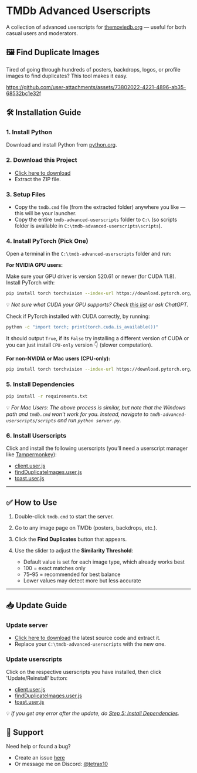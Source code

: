 # TMDb Advanced Userscripts

A collection of advanced userscripts for [themoviedb.org](https://www.themoviedb.org/) — useful for both casual users and moderators.

## 🖼️ Find Duplicate Images

Tired of going through hundreds of posters, backdrops, logos, or profile images to find duplicates? This tool makes it easy.

https://github.com/user-attachments/assets/73802022-4221-4896-ab35-68532bc1e32f

## 🛠️ Installation Guide

### 1. Install Python

Download and install Python from [python.org](https://www.python.org/downloads/).

### 2. Download this Project

-   [Click here to download](https://github.com/Tetrax-10/tmdb-advanced-userscripts/archive/refs/heads/main.zip)
-   Extract the ZIP file.

### 3. Setup Files

-   Copy the `tmdb.cmd` file (from the extracted folder) anywhere you like — this will be your launcher.
-   Copy the entire `tmdb-advanced-userscripts` folder to `C:\` (so scripts folder is available in `C:\tmdb-advanced-userscripts\scripts`).

### 4. Install PyTorch (Pick One)

Open a terminal in the `C:\tmdb-advanced-userscripts` folder and run:

**For NVIDIA GPU users:**

Make sure your GPU driver is version 520.61 or newer (for CUDA 11.8). Install PyTorch with:

```bash
pip install torch torchvision --index-url https://download.pytorch.org/whl/cu118
```

💡 _Not sure what CUDA your GPU supports? Check [this list](https://en.wikipedia.org/wiki/CUDA#GPUs_supported) or ask ChatGPT._

Check if PyTorch installed with CUDA correctly, by running:

```bash
python -c "import torch; print(torch.cuda.is_available())"
```

It should output `True`, if its `False` try installing a different version of CUDA or you can just install `CPU-only` version 👇 (slower computation).

**For non-NVIDIA or Mac users (CPU-only):**

```bash
pip install torch torchvision --index-url https://download.pytorch.org/whl/cpu
```

### 5. Install Dependencies

```bash
pip install -r requirements.txt
```

💡 _For Mac Users: The above process is similar, but note that the Windows path and `tmdb.cmd` won't work for you. Instead, navigate to `tmdb-advanced-userscripts/scripts` and run `python server.py`._

### 6. Install Userscripts

Click and install the following userscripts (you’ll need a userscript manager like [Tampermonkey](https://www.tampermonkey.net/)):

-   [client.user.js](https://raw.githubusercontent.com/Tetrax-10/tmdb-advanced-userscripts/refs/heads/main/userscripts/client.user.js)
-   [findDuplicateImages.user.js](https://raw.githubusercontent.com/Tetrax-10/tmdb-advanced-userscripts/refs/heads/main/userscripts/findDuplicateImages.user.js)
-   [toast.user.js](https://raw.githubusercontent.com/Tetrax-10/tmdb-advanced-userscripts/refs/heads/main/userscripts/toast.user.js)

---

## ✅ How to Use

1. Double-click `tmdb.cmd` to start the server.
2. Go to any image page on TMDb (posters, backdrops, etc.).
3. Click the **Find Duplicates** button that appears.
4. Use the slider to adjust the **Similarity Threshold**:

    - Default value is set for each image type, which already works best
    - 100 = exact matches only
    - 75–95 = recommended for best balance
    - Lower values may detect more but less accurate

---

## 📥 Update Guide

### Update server

-   [Click here to download](https://github.com/Tetrax-10/tmdb-advanced-userscripts/archive/refs/heads/main.zip) the latest source code and extract it.
-   Replace your `C:\tmdb-advanced-userscripts` with the new one.

### Update userscripts

Click on the respective userscripts you have installed, then click 'Update/Reinstall' button:

-   [client.user.js](https://raw.githubusercontent.com/Tetrax-10/tmdb-advanced-userscripts/refs/heads/main/userscripts/client.user.js)
-   [findDuplicateImages.user.js](https://raw.githubusercontent.com/Tetrax-10/tmdb-advanced-userscripts/refs/heads/main/userscripts/findDuplicateImages.user.js)
-   [toast.user.js](https://raw.githubusercontent.com/Tetrax-10/tmdb-advanced-userscripts/refs/heads/main/userscripts/toast.user.js)

💡 _If you get any error after the update, do [Step 5: Install Dependencies](#5-install-dependencies)._

## 💬 Support

Need help or found a bug?

-   Create an issue [here](https://github.com/Tetrax-10/tmdb-advanced-userscripts/issues)
-   Or message me on Discord: [@tetrax10](https://discord.com/users/1040249560418750536)
